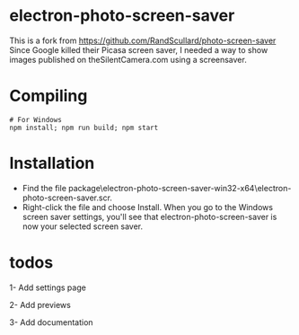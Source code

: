 # electron-photo-screen-saver

This is a fork from https://github.com/RandScullard/photo-screen-saver
Since Google killed their Picasa screen saver, I needed a way to show images published on theSilentCamera.com using a screensaver.

# Compiling
```
# For Windows
npm install; npm run build; npm start
```

# Installation
* Find the file package\electron-photo-screen-saver-win32-x64\electron-photo-screen-saver.scr.
* Right-click the file and choose Install. When you go to the Windows screen saver settings, you'll see that electron-photo-screen-saver is now your selected screen saver.

# todos

1- Add settings page

2- Add previews

3- Add documentation